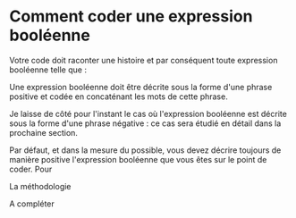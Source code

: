 # Comment coder une expression booléenne

  
 Votre code doit raconter une histoire et par conséquent toute expression booléenne telle que :
 
 
 
 Une expression booléenne doit être décrite sous la forme d'une phrase positive et codée en concaténant les mots de cette phrase.
 
 Je laisse de côté pour l'instant le cas où l'expression booléenne est décrite sous la forme d'une phrase négative : ce cas sera étudié en détail dans la prochaine section.
 
 Par défaut, et dans la mesure du possible, vous devez décrire toujours de manière positive l'expression booléenne que vous êtes sur le point de coder. Pour 
 
 La méthodologie
 
 A compléter